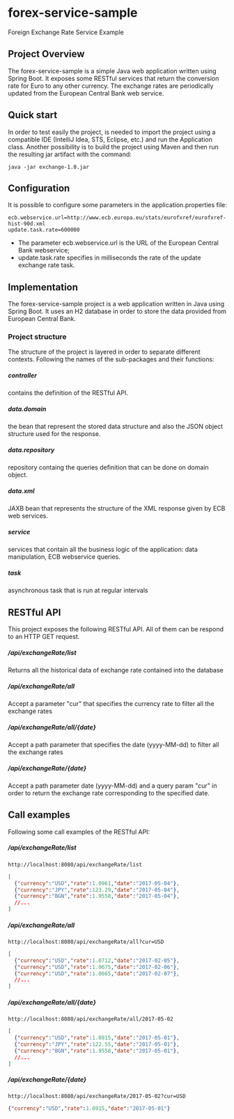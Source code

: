 # forex-service-sample
Foreign Exchange Rate Service Example


## Project Overview
The forex-service-sample is a simple Java web application written using Spring Boot.
It exposes some RESTful services that return the conversion rate for Euro to any other currency.
The exchange rates are periodically updated from the European Central Bank web service.


## Quick start
In order to test easily the project, is needed to import the project using a compatible IDE (IntelliJ Idea, STS, Eclipse, etc.) and run the Application class.
Another possibility is to build the project using Maven and then run the resulting jar artifact with the command:
```
java -jar exchange-1.0.jar
```


## Configuration

It is possible to configure some parameters in the application.properties file:
```properties
ecb.webservice.url=http://www.ecb.europa.eu/stats/eurofxref/eurofxref-hist-90d.xml
update.task.rate=600000
```
- The parameter ecb.webservice.url is the URL of the European Central Bank webservice;
- update.task.rate specifies in milliseconds the rate of the update exchange rate task.


## Implementation

The forex-service-sample project is a web application written in Java using Spring Boot.
It uses an H2 database in order to store the data provided from European Central Bank.

### Project structure
The structure of the project is layered in order to separate different contexts.
Following the names of the sub-packages and their functions:

##### controller
contains the definition of the RESTful API.

##### data.domain
the bean that represent the stored data structure and also the JSON object structure used for the response.

##### data.repository
repository containg the queries definition that can be done on domain object.

##### data.xml
JAXB bean that represents the structure of the XML response given by ECB web services.

##### service
services that contain all the business logic of the application: data manipulation, ECB webservice queries.

##### task
asynchronous task that is run at regular intervals


## RESTful API
This project exposes the following RESTful API. All of them can be respond to an HTTP GET request.

##### /api/exchangeRate/list
Returns all the historical data of exchange rate contained into the database

##### /api/exchangeRate/all
Accept a parameter "cur" that specifies the currency rate to filter all the exchange rates

##### /api/exchangeRate/all/{date}
Accept a path parameter that specifies the date (yyyy-MM-dd) to filter all the exchange rates

##### /api/exchangeRate/{date}
Accept a path parameter date (yyyy-MM-dd) and a query param "cur" in order to return the exchange rate corresponding to the specified date.


## Call examples
Following some call examples of the RESTful API:

##### /api/exchangeRate/list
```
http://localhost:8080/api/exchangeRate/list
```
```JSON
[
  {"currency":"USD","rate":1.0961,"date":"2017-05-04"},
  {"currency":"JPY","rate":123.29,"date":"2017-05-04"},
  {"currency":"BGN","rate":1.9558,"date":"2017-05-04"},
  //...
]
```

##### /api/exchangeRate/all
```
http://localhost:8080/api/exchangeRate/all?cur=USD
```
```JSON
[
  {"currency":"USD","rate":1.0712,"date":"2017-02-05"},
  {"currency":"USD","rate":1.0675,"date":"2017-02-06"},
  {"currency":"USD","rate":1.0665,"date":"2017-02-07"},
  //...
]
```

##### /api/exchangeRate/all/{date}
```
http://localhost:8080/api/exchangeRate/all/2017-05-02
```
```JSON
[
  {"currency":"USD","rate":1.0915,"date":"2017-05-01"},
  {"currency":"JPY","rate":122.55,"date":"2017-05-01"},
  {"currency":"BGN","rate":1.9558,"date":"2017-05-01"},
  //...
]
```

##### /api/exchangeRate/{date}
```
http://localhost:8080/api/exchangeRate/2017-05-02?cur=USD
```
```JSON
{"currency":"USD","rate":1.0915,"date":"2017-05-01"}
```
